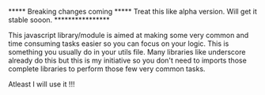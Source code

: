 *****  Breaking changes coming *****
        Treat this like alpha version. Will get it stable sooon.
                        ****************

This javascript library/module is aimed at making some very common and time consuming tasks easier so you can focus on your logic.
This is something you usually do in your utils file.
Many libraries like underscore already do this but this is my initiative so you don't need to imports those complete libraries to perform those few very common tasks.

Atleast I will use it !!!